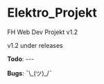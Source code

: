 # Elektro_Projekt
FH Web Dev Projekt v1.2

v1.2 under releases


<strong>Todo</strong>:  ---


<strong>Bugs</strong>:  ¯\\\_(ツ)\_/¯ 
